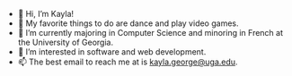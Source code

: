 - 👋 Hi, I’m Kayla!
- 👀 My favorite things to do are dance and play video games.
- 🌱 I’m currently majoring in Computer Science and minoring in French at the University of Georgia.
- 💞️ I’m interested in software and web development.
- 📫 The best email to reach me at is kayla.george@uga.edu.
